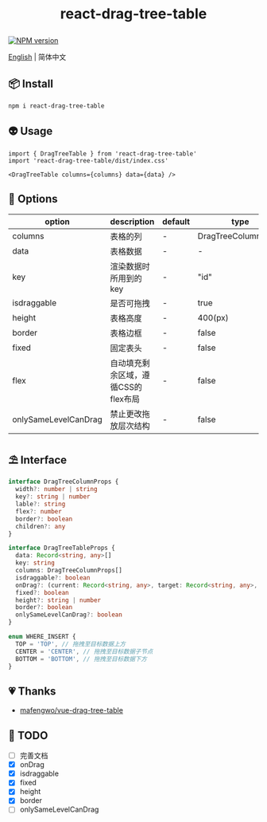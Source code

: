 # <p align="center">react-drag-tree-table</p>

<p align="center">

   [![NPM version](https://img.shields.io/npm/v/react-drag-tree-table?color=a1b858&label=)](https://www.npmjs.com/package/react-drag-tree-table)
   
   [English](https://github.com/murongg/react-drag-tree-table/blob/main/README.md) | 简体中文

</p>

## 📦 Install

```
npm i react-drag-tree-table
```

## 👽 Usage

```tsx
import { DragTreeTable } from 'react-drag-tree-table'
import 'react-drag-tree-table/dist/index.css'

<DragTreeTable columns={columns} data={data} />
```

## 📁 Options

|  option   | description  | default | type |
|  ----  | ----  | ----  | ----  |
| columns  | 表格的列 | - | DragTreeColumnProps |
| data  | 表格数据 | - | - |
| key  | 渲染数据时所用到的key | - | "id" |
| isdraggable  | 是否可拖拽 | - | true |
| height  | 表格高度 | - | 400(px) |
| border  | 表格边框 | - | false |
| fixed  | 固定表头 | - | false |
| flex  | 自动填充剩余区域，遵循CSS的flex布局 | - | false |
| onlySameLevelCanDrag  | 禁止更改拖放层次结构 | - | false |


## ⛱ Interface

```ts
interface DragTreeColumnProps {
  width?: number | string
  key?: string | number
  lable?: string
  flex?: number
  border?: boolean
  children?: any
}

interface DragTreeTableProps {
  data: Record<string, any>[]
  key: string
  columns: DragTreeColumnProps[]
  isdraggable?: boolean
  onDrag?: (current: Record<string, any>, target: Record<string, any>, whereInsert: WHERE_INSERT | null) => void
  fixed?: boolean
  height?: string | number
  border?: boolean
  onlySameLevelCanDrag?: boolean
}

enum WHERE_INSERT {
  TOP = 'TOP', // 拖拽至目标数据上方
  CENTER = 'CENTER', // 拖拽至目标数据子节点
  BOTTOM = 'BOTTOM', // 拖拽至目标数据下方
}
```

## 💗 Thanks

- [mafengwo/vue-drag-tree-table](https://github.com/mafengwo/vue-drag-tree-table)

## 📄 TODO
- [ ] 完善文档
- [x] onDrag
- [x] isdraggable
- [x] fixed
- [x] height
- [x] border
- [ ] onlySameLevelCanDrag

